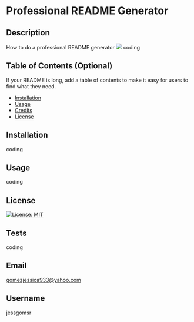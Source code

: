 # Professional README Generator
  

  ## Description
  How to do a professional README generator
<img src="Module9.gif">
  coding  
  ## Table of Contents (Optional)
  
  If your README is long, add a table of contents to make it easy for users to find what they need.
  
  - [Installation](#installation)
  - [Usage](#usage)
  - [Credits](#credits)
  - [License](#license)
  
  ## Installation
  
 coding
  
  ## Usage
  
  coding
  
 
  
  ## License
  
  [![License: MIT](https://img.shields.io/badge/License-MIT-yellow.svg)](https://opensource.org/licenses/MIT)

    

  ## Tests
  coding
  ## Email
  gomezjessica933@yahoo.com
  ## Username
  jessgomsr
  